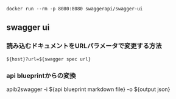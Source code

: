 
`docker run --rm -p 8080:8080 swaggerapi/swagger-ui`


swagger ui
----------

### 読み込むドキュメントをURLパラメータで変更する方法

`${host}?url=${swagger spec url}`

### api blueprintからの変換

apib2swagger -i ${api blueprint markdown file} -o ${output json}

